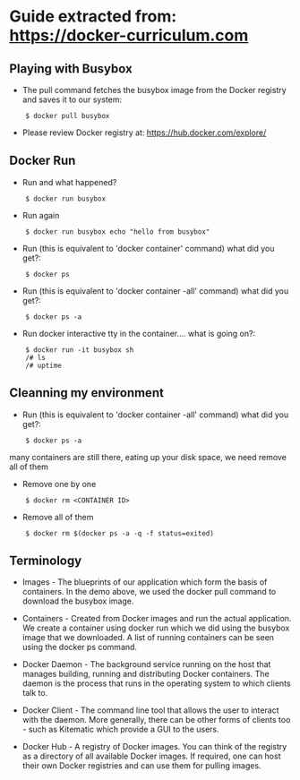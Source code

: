 # Guide extracted from: https://docker-curriculum.com

## Playing with Busybox

* The pull command fetches the busybox image from the Docker registry and saves it to our system:
```
	$ docker pull busybox
```
* Please review Docker registry at: https://hub.docker.com/explore/

## Docker Run

* Run and what happened?
```
	$ docker run busybox
```
* Run again
```
	$ docker run busybox echo "hello from busybox"
```
* Run (this is equivalent to 'docker container' command) what did you get?:
```
	$ docker ps
```
* Run (this is equivalent to 'docker container -all' command) what did you get?:
```
	$ docker ps -a
```
* Run docker interactive tty in the container.... what is going on?:
```
	$ docker run -it busybox sh
	/# ls
	/# uptime
```

## Cleanning my environment

* Run (this is equivalent to 'docker container -all' command) what did you get?:
```
	$ docker ps -a
```
many containers are still there, eating up your disk space, we need remove all of them

* Remove one by one
```
	$ docker rm <CONTAINER ID>
```

* Remove all of them
```
	$ docker rm $(docker ps -a -q -f status=exited)
```

## Terminology

* Images - The blueprints of our application which form the basis of containers. In the demo above, we used the docker pull command to download the busybox image.

* Containers - Created from Docker images and run the actual application. We create a container using docker run which we did using the busybox image that we downloaded. A list of running containers can be seen using the docker ps command.

* Docker Daemon - The background service running on the host that manages building, running and distributing Docker containers. The daemon is the process that runs in the operating system to which clients talk to.

* Docker Client - The command line tool that allows the user to interact with the daemon. More generally, there can be other forms of clients too - such as Kitematic which provide a GUI to the users.

* Docker Hub - A registry of Docker images. You can think of the registry as a directory of all available Docker images. If required, one can host their own Docker registries and can use them for pulling images.
